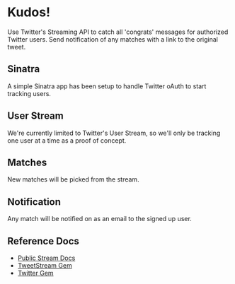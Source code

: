 # Kudos!

Use Twitter's Streaming API to catch all 'congrats' messages for authorized Twitter users. Send notification of any matches with a link to the original tweet.

## Sinatra

A simple Sinatra app has been setup to handle Twitter oAuth to start tracking users.

## User Stream

We're currently limited to Twitter's User Stream, so we'll only be tracking one user at a time as a proof of concept.

## Matches

New matches will be picked from the stream.

## Notification

Any match will be notified on as an email to the signed up user.

## Reference Docs

+ [Public Stream Docs](https://dev.twitter.com/docs/streaming-apis/streams/public)
+ [TweetStream Gem](https://github.com/intridea/tweetstream)
+ [Twitter Gem](https://github.com/sferik/twitter)
